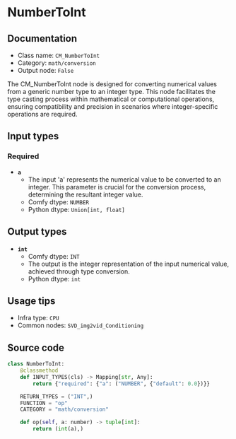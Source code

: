 # NumberToInt
## Documentation
- Class name: `CM_NumberToInt`
- Category: `math/conversion`
- Output node: `False`

The CM_NumberToInt node is designed for converting numerical values from a generic number type to an integer type. This node facilitates the type casting process within mathematical or computational operations, ensuring compatibility and precision in scenarios where integer-specific operations are required.
## Input types
### Required
- **`a`**
    - The input 'a' represents the numerical value to be converted to an integer. This parameter is crucial for the conversion process, determining the resultant integer value.
    - Comfy dtype: `NUMBER`
    - Python dtype: `Union[int, float]`
## Output types
- **`int`**
    - Comfy dtype: `INT`
    - The output is the integer representation of the input numerical value, achieved through type conversion.
    - Python dtype: `int`
## Usage tips
- Infra type: `CPU`
- Common nodes: `SVD_img2vid_Conditioning`


## Source code
```python
class NumberToInt:
    @classmethod
    def INPUT_TYPES(cls) -> Mapping[str, Any]:
        return {"required": {"a": ("NUMBER", {"default": 0.0})}}

    RETURN_TYPES = ("INT",)
    FUNCTION = "op"
    CATEGORY = "math/conversion"

    def op(self, a: number) -> tuple[int]:
        return (int(a),)

```
